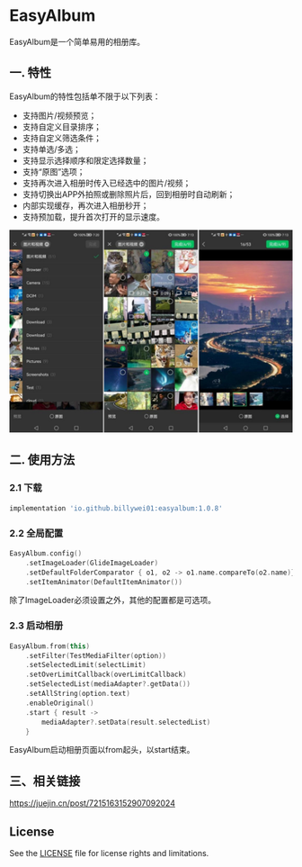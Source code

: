 # EasyAlbum

EasyAlbum是一个简单易用的相册库。

## 一. 特性
EasyAlbum的特性包括单不限于以下列表：

- 支持图片/视频预览；
- 支持自定义目录排序；
- 支持自定义筛选条件；
- 支持单选/多选；
- 支持显示选择顺序和限定选择数量；
- 支持“原图”选项；
- 支持再次进入相册时传入已经选中的图片/视频；
- 支持切换出APP外拍照或删除照片后，回到相册时自动刷新；
- 内部实现缓存，再次进入相册秒开；
- 支持预加载，提升首次打开的显示速度。

![](images/easy_album_cn.jpg)

## 二. 使用方法

### 2.1 下载
```gradle
implementation 'io.github.billywei01:easyalbum:1.0.8'
```

### 2.2 全局配置

```kotlin
EasyAlbum.config()
    .setImageLoader(GlideImageLoader)
    .setDefaultFolderComparator { o1, o2 -> o1.name.compareTo(o2.name)}
    .setItemAnimator(DefaultItemAnimator())
```

除了ImageLoader必须设置之外，其他的配置都是可选项。


### 2.3 启动相册

```kotlin
EasyAlbum.from(this)
    .setFilter(TestMediaFilter(option))
    .setSelectedLimit(selectLimit)
    .setOverLimitCallback(overLimitCallback)
    .setSelectedList(mediaAdapter?.getData())
    .setAllString(option.text)
    .enableOriginal()
    .start { result ->
        mediaAdapter?.setData(result.selectedList)
    }
```

EasyAlbum启动相册页面以from起头，以start结束。

## 三、相关链接

https://juejin.cn/post/7215163152907092024


## License
See the [LICENSE](LICENSE) file for license rights and limitations.

